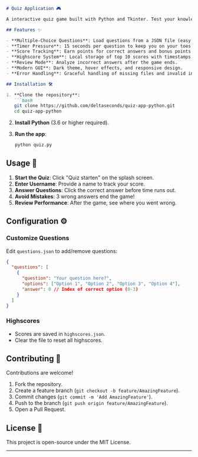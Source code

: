 ```markdown
# Quiz Application 🎮

A interactive quiz game built with Python and Tkinter. Test your knowledge, race against the clock, and compete for high scores!

## Features ✨

- **Multiple-Choice Questions**: Load questions from a JSON file (easy to customize).
- **Timer Pressure**: 15 seconds per question to keep you on your toes! ⏳
- **Score Tracking**: Earn points for correct answers and bonus points for streaks (3+ in a row).
- **Highscore System**: Local storage of top 10 scores with timestamps 🏆.
- **Review Mode**: Analyze incorrect answers after the game ends.
- **Modern GUI**: Dark theme, hover effects, and responsive design.
- **Error Handling**: Graceful handling of missing files and invalid inputs.

## Installation 🛠️

1. **Clone the repository**:
   ```bash
   git clone https://github.com/deltaseconds/quiz-app-python.git
   cd quiz-app-python
   ```

2. **Install Python** (3.6 or higher required).

3. **Run the app**:
   ```bash
   python quiz.py
   ```

## Usage 🚀

1. **Start the Quiz**: Click "Quiz starten" on the splash screen.
2. **Enter Username**: Provide a name to track your score.
3. **Answer Questions**: Click the correct answer before time runs out.
4. **Avoid Mistakes**: 3 wrong answers end the game!
5. **Review Performance**: After the game, see where you went wrong.

## Configuration ⚙️

### Customize Questions
Edit `questions.json` to add/remove questions:
```json
{
  "questions": [
    {
      "question": "Your question here?",
      "options": ["Option 1", "Option 2", "Option 3", "Option 4"],
      "answer": 0 // Index of correct option (0-3)
    }
  ]
}
```

### Highscores
- Scores are saved in `highscores.json`.
- Clear the file to reset all highscores.


## Contributing 🤝

Contributions are welcome! 
1. Fork the repository.
2. Create a feature branch (`git checkout -b feature/AmazingFeature`).
3. Commit changes (`git commit -m 'Add AmazingFeature'`).
4. Push to the branch (`git push origin feature/AmazingFeature`).
5. Open a Pull Request.

## License 📄

This project is open-source under the MIT License.

---
```
